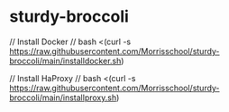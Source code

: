 # sturdy-broccoli

// Install Docker //
bash <(curl -s https://raw.githubusercontent.com/Morrisschool/sturdy-broccoli/main/installdocker.sh)

// Install HaProxy //
bash <(curl -s https://raw.githubusercontent.com/Morrisschool/sturdy-broccoli/main/installproxy.sh)
